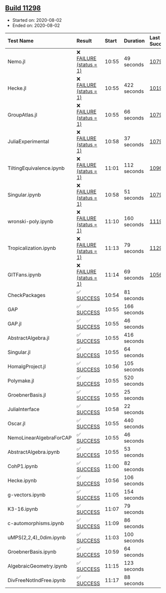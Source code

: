 ## [Build 11298](https://oscarci.mathematik.uni-kl.de/job/oscar/11298/)

* Started on: 2020-08-02
* Ended on: 2020-08-02

| Test Name    | Result | Start | Duration | Last Success | First Failure |
|:-------------|:-------|:------|:---------|:-------------|:--------------|
| Nemo.jl | ❌ [FAILURE (status = 1)](https://oscarci.mathematik.uni-kl.de/job/oscar/11298/artifact/logs/build-11298/Nemo.jl.log) | 10:55 | 49 seconds | [10790](https://oscarci.mathematik.uni-kl.de/job/oscar/10790/) | [10791](https://oscarci.mathematik.uni-kl.de/job/oscar/10791/) |
| Hecke.jl | ❌ [FAILURE (status = 1)](https://oscarci.mathematik.uni-kl.de/job/oscar/11298/artifact/logs/build-11298/Hecke.jl.log) | 10:55 | 422 seconds | [10197](https://oscarci.mathematik.uni-kl.de/job/oscar/10197/) | [10198](https://oscarci.mathematik.uni-kl.de/job/oscar/10198/) |
| GroupAtlas.jl | ❌ [FAILURE (status = 1)](https://oscarci.mathematik.uni-kl.de/job/oscar/11298/artifact/logs/build-11298/GroupAtlas.jl.log) | 10:55 | 66 seconds | [10790](https://oscarci.mathematik.uni-kl.de/job/oscar/10790/) | [10791](https://oscarci.mathematik.uni-kl.de/job/oscar/10791/) |
| JuliaExperimental | ❌ [FAILURE (status = 1)](https://oscarci.mathematik.uni-kl.de/job/oscar/11298/artifact/logs/build-11298/JuliaExperimental.log) | 10:58 | 37 seconds | [10790](https://oscarci.mathematik.uni-kl.de/job/oscar/10790/) | [10791](https://oscarci.mathematik.uni-kl.de/job/oscar/10791/) |
| TiltingEquivalence.ipynb | ❌ [FAILURE (status = 1)](https://oscarci.mathematik.uni-kl.de/job/oscar/11298/artifact/logs/build-11298/TiltingEquivalence.ipynb.log) | 11:01 | 112 seconds | [10962](https://oscarci.mathematik.uni-kl.de/job/oscar/10962/) | [10963](https://oscarci.mathematik.uni-kl.de/job/oscar/10963/) |
| Singular.ipynb | ❌ [FAILURE (status = 1)](https://oscarci.mathematik.uni-kl.de/job/oscar/11298/artifact/logs/build-11298/Singular.ipynb.log) | 10:58 | 51 seconds | [10790](https://oscarci.mathematik.uni-kl.de/job/oscar/10790/) | [10791](https://oscarci.mathematik.uni-kl.de/job/oscar/10791/) |
| wronski-poly.ipynb | ❌ [FAILURE (status = 1)](https://oscarci.mathematik.uni-kl.de/job/oscar/11298/artifact/logs/build-11298/wronski-poly.ipynb.log) | 11:10 | 160 seconds | [11192](https://oscarci.mathematik.uni-kl.de/job/oscar/11192/) | [11193](https://oscarci.mathematik.uni-kl.de/job/oscar/11193/) |
| Tropicalization.ipynb | ❌ [FAILURE (status = 1)](https://oscarci.mathematik.uni-kl.de/job/oscar/11298/artifact/logs/build-11298/Tropicalization.ipynb.log) | 11:13 | 79 seconds | [11297](https://oscarci.mathematik.uni-kl.de/job/oscar/11297/) | [11298](https://oscarci.mathematik.uni-kl.de/job/oscar/11298/) |
| GITFans.ipynb | ❌ [FAILURE (status = 1)](https://oscarci.mathematik.uni-kl.de/job/oscar/11298/artifact/logs/build-11298/GITFans.ipynb.log) | 11:14 | 69 seconds | [10566](https://oscarci.mathematik.uni-kl.de/job/oscar/10566/) | [10567](https://oscarci.mathematik.uni-kl.de/job/oscar/10567/) |
| CheckPackages | ✅ [SUCCESS](https://oscarci.mathematik.uni-kl.de/job/oscar/11298/artifact/logs/build-11298/CheckPackages.log) | 10:54 | 81 seconds |  |  |
| GAP | ✅ [SUCCESS](https://oscarci.mathematik.uni-kl.de/job/oscar/11298/artifact/logs/build-11298/GAP.log) | 10:55 | 166 seconds |  |  |
| GAP.jl | ✅ [SUCCESS](https://oscarci.mathematik.uni-kl.de/job/oscar/11298/artifact/logs/build-11298/GAP.jl.log) | 10:55 | 46 seconds |  |  |
| AbstractAlgebra.jl | ✅ [SUCCESS](https://oscarci.mathematik.uni-kl.de/job/oscar/11298/artifact/logs/build-11298/AbstractAlgebra.jl.log) | 10:55 | 416 seconds |  |  |
| Singular.jl | ✅ [SUCCESS](https://oscarci.mathematik.uni-kl.de/job/oscar/11298/artifact/logs/build-11298/Singular.jl.log) | 10:55 | 64 seconds |  |  |
| HomalgProject.jl | ✅ [SUCCESS](https://oscarci.mathematik.uni-kl.de/job/oscar/11298/artifact/logs/build-11298/HomalgProject.jl.log) | 10:56 | 105 seconds |  |  |
| Polymake.jl | ✅ [SUCCESS](https://oscarci.mathematik.uni-kl.de/job/oscar/11298/artifact/logs/build-11298/Polymake.jl.log) | 10:55 | 520 seconds |  |  |
| GroebnerBasis.jl | ✅ [SUCCESS](https://oscarci.mathematik.uni-kl.de/job/oscar/11298/artifact/logs/build-11298/GroebnerBasis.jl.log) | 10:55 | 25 seconds |  |  |
| JuliaInterface | ✅ [SUCCESS](https://oscarci.mathematik.uni-kl.de/job/oscar/11298/artifact/logs/build-11298/JuliaInterface.log) | 10:58 | 22 seconds |  |  |
| Oscar.jl | ✅ [SUCCESS](https://oscarci.mathematik.uni-kl.de/job/oscar/11298/artifact/logs/build-11298/Oscar.jl.log) | 10:55 | 440 seconds |  |  |
| NemoLinearAlgebraForCAP | ✅ [SUCCESS](https://oscarci.mathematik.uni-kl.de/job/oscar/11298/artifact/logs/build-11298/NemoLinearAlgebraForCAP.log) | 10:55 | 46 seconds |  |  |
| AbstractAlgebra.ipynb | ✅ [SUCCESS](https://oscarci.mathematik.uni-kl.de/job/oscar/11298/artifact/logs/build-11298/AbstractAlgebra.ipynb.log) | 10:55 | 53 seconds |  |  |
| CohP1.ipynb | ✅ [SUCCESS](https://oscarci.mathematik.uni-kl.de/job/oscar/11298/artifact/logs/build-11298/CohP1.ipynb.log) | 11:00 | 82 seconds |  |  |
| Hecke.ipynb | ✅ [SUCCESS](https://oscarci.mathematik.uni-kl.de/job/oscar/11298/artifact/logs/build-11298/Hecke.ipynb.log) | 10:56 | 106 seconds |  |  |
| g-vectors.ipynb | ✅ [SUCCESS](https://oscarci.mathematik.uni-kl.de/job/oscar/11298/artifact/logs/build-11298/g-vectors.ipynb.log) | 11:05 | 154 seconds |  |  |
| K3-16.ipynb | ✅ [SUCCESS](https://oscarci.mathematik.uni-kl.de/job/oscar/11298/artifact/logs/build-11298/K3-16.ipynb.log) | 11:07 | 79 seconds |  |  |
| c-automorphisms.ipynb | ✅ [SUCCESS](https://oscarci.mathematik.uni-kl.de/job/oscar/11298/artifact/logs/build-11298/c-automorphisms.ipynb.log) | 11:09 | 86 seconds |  |  |
| uMPS(2,2,4)_0dim.ipynb | ✅ [SUCCESS](https://oscarci.mathematik.uni-kl.de/job/oscar/11298/artifact/logs/build-11298/uMPS-2-2-4-_0dim.ipynb.log) | 11:03 | 100 seconds |  |  |
| GroebnerBasis.ipynb | ✅ [SUCCESS](https://oscarci.mathematik.uni-kl.de/job/oscar/11298/artifact/logs/build-11298/GroebnerBasis.ipynb.log) | 10:59 | 64 seconds |  |  |
| AlgebraicGeometry.ipynb | ✅ [SUCCESS](https://oscarci.mathematik.uni-kl.de/job/oscar/11298/artifact/logs/build-11298/AlgebraicGeometry.ipynb.log) | 11:15 | 123 seconds |  |  |
| DivFreeNotIndFree.ipynb | ✅ [SUCCESS](https://oscarci.mathematik.uni-kl.de/job/oscar/11298/artifact/logs/build-11298/DivFreeNotIndFree.ipynb.log) | 11:17 | 88 seconds |  |  |
